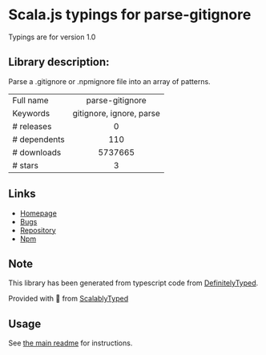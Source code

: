 
# Scala.js typings for parse-gitignore

Typings are for version 1.0

## Library description:
Parse a .gitignore or .npmignore file into an array of patterns.

|                    |                 |
| ------------------ | :-------------: |
| Full name          | parse-gitignore |
| Keywords           | gitignore, ignore, parse |
| # releases         | 0 |
| # dependents       | 110 |
| # downloads        | 5737665 |
| # stars            | 3 |

## Links
- [Homepage](https://github.com/jonschlinkert/parse-gitignore)
- [Bugs](https://github.com/jonschlinkert/parse-gitignore/issues)
- [Repository](https://github.com/jonschlinkert/parse-gitignore)
- [Npm](https://www.npmjs.com/package/parse-gitignore)
    


## Note
This library has been generated from typescript code from [DefinitelyTyped](https://definitelytyped.org).

Provided with :purple_heart: from [ScalablyTyped](https://github.com/oyvindberg/ScalablyTyped)

## Usage
See [the main readme](../../readme.md) for instructions.


